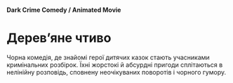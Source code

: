 #### Dark Crime Comedy / Animated Movie

# Дерев’яне чтиво

Чорна комедія, де знайомі герої дитячих казок стають учасниками кримінальних розбірок. Їхні жорстокі й абсурдні пригоди сплітаються в нелінійну розповідь, сповнену неочікуваних поворотів і чорного гумору.